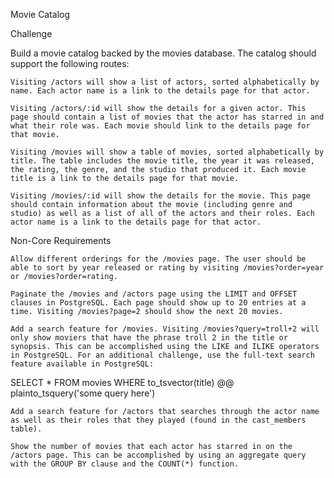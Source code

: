Movie Catalog

Challenge

Build a movie catalog backed by the movies database. The catalog should support the following routes:

    Visiting /actors will show a list of actors, sorted alphabetically by name. Each actor name is a link to the details page for that actor.

    Visiting /actors/:id will show the details for a given actor. This page should contain a list of movies that the actor has starred in and what their role was. Each movie should link to the details page for that movie.

    Visiting /movies will show a table of movies, sorted alphabetically by title. The table includes the movie title, the year it was released, the rating, the genre, and the studio that produced it. Each movie title is a link to the details page for that movie.

    Visiting /movies/:id will show the details for the movie. This page should contain information about the movie (including genre and studio) as well as a list of all of the actors and their roles. Each actor name is a link to the details page for that actor.

Non-Core Requirements

    Allow different orderings for the /movies page. The user should be able to sort by year released or rating by visiting /movies?order=year or /movies?order=rating.

    Paginate the /movies and /actors page using the LIMIT and OFFSET clauses in PostgreSQL. Each page should show up to 20 entries at a time. Visiting /movies?page=2 should show the next 20 movies.

    Add a search feature for /movies. Visiting /movies?query=troll+2 will only show moviers that have the phrase troll 2 in the title or synopsis. This can be accomplished using the LIKE and ILIKE operators in PostgreSQL. For an additional challenge, use the full-text search feature available in PostgreSQL:

SELECT * FROM movies WHERE to_tsvector(title) @@ plainto_tsquery('some query here')

    Add a search feature for /actors that searches through the actor name as well as their roles that they played (found in the cast_members table).

    Show the number of movies that each actor has starred in on the /actors page. This can be accomplished by using an aggregate query with the GROUP BY clause and the COUNT(*) function.
